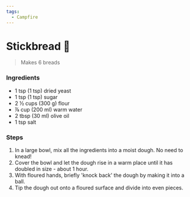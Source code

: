 ```yaml
---
tags:
  - Campfire
---
```


# Stickbread 🥖

> Makes 6 breads
### Ingredients
- 1 tsp (1 tsp) dried yeast
- 1 tsp (1 tsp) sugar
- 2 ½ cups (300 g) flour
- ⅞ cup (200 ml) warm water
- 2 tbsp (30 ml) olive oil
- 1 tsp salt
### Steps
1. In a large bowl, mix all the ingredients into a moist dough. No need to knead!
2. Cover the bowl and let the dough rise in a warm place until it has doubled in size - about 1 hour. 
3. With floured hands, briefly 'knock back' the dough by making it into a ball.
4. Tip the dough out onto a floured surface and divide into even pieces.